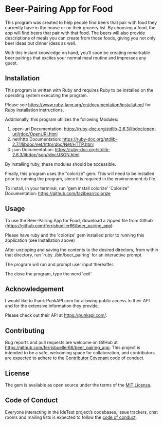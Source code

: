 # Beer-Pairing App for Food

This program was created to help people find beers that pair with food they currently have in the house or on their grocery list.
By choosing a food, the app will find beers that pair with that food. The beers will also provide descriptions of meals you can create from those foods, giving you not only beer ideas but dinner ideas as well.

With this instant knowledge on hand, you'll soon be creating remarkable beer pairings that excites your normal meal routine and impresses any guest.

## Installation

This program is written with Ruby and requires Ruby to be installed on the operating system executing the program.

Please see https://www.ruby-lang.org/en/documentation/installation/ for Ruby installation instructions.

Additionally, this program utilizes the following Modules:

1. open-uri
Documentation: https://ruby-doc.org/stdlib-2.6.3/libdoc/open-uri/rdoc/OpenURI.html
2. net/http
Documentation: https://ruby-doc.org/stdlib-2.7.1/libdoc/net/http/rdoc/Net/HTTP.html
3. json
Documentation: https://ruby-doc.org/stdlib-2.6.3/libdoc/json/rdoc/JSON.html

By installing ruby, these modules should be accessible.

Finally, this program uses the "colorize" gem.
This will need to be installed prior to running the program, since it is required in the environmnent.rb file.

To install, in your terminal, run 'gem install colorize'
'Colorize" Documentation: https://github.com/fazibear/colorize

## Usage


To use the Beer-Pairing App for Food, download a zipped file from Github (https://github.com/ferrisbueller66/beer_pairing_app).

Please have ruby and the 'colorize' gem installed prior to running this application (see Installation above)

After unzipping and saving the contents to the desired directory, from within that directory, run 'ruby ./bin/beer_pairing' for an interactive prompt.

The program will run and prompt user input thereafter.

The close the program, type the word 'exit'

## Acknowledgement

I would like to thank PunkAPI.com for allowing public access to their API and for the extensive information they provide.

Please check out their API at https://punkapi.com/.


## Contributing

Bug reports and pull requests are welcome on GitHub at https://github.com/ferrisbueller66/beer_pairing_app. This project is intended to be a safe, welcoming space for collaboration, and contributors are expected to adhere to the [Contributor Covenant](http://contributor-covenant.org) code of conduct.

## License

The gem is available as open source under the terms of the [MIT License](https://opensource.org/licenses/MIT).

## Code of Conduct

Everyone interacting in the IdeTest project’s codebases, issue trackers, chat rooms and mailing lists is expected to follow the [code of conduct](https://github.com/ferrisbueller66/beer_pairing_app/blob/master/CODE_OF_CONDUCT.md).
